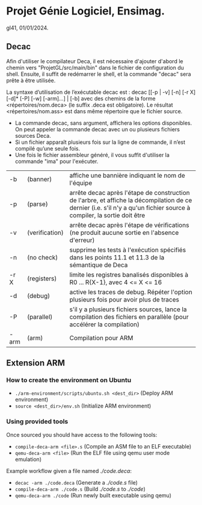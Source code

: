 # Projet Génie Logiciel, Ensimag.
gl41, 01/01/2024.

## Decac
Afin d'utiliser le compilateur Deca, il est nécessaire d'ajouter d'abord le chemin vers "ProjetGL/src/main/bin" dans le fichier de configuration du shell. Ensuite, il suffit de redémarrer le shell, et la commande "decac" sera prête à être utilisée.

La syntaxe d’utilisation de l’exécutable decac est : 
decac [[-p | -v] [-n] [-r X] [-d]* [-P] [-w] [-arm]<fichier deca>...] | [-b] avec <fichier deca> des chemins de la forme <répertoires/nom.deca> (le suffix .deca est obligatoire). Le résultat <répertoires/nom.ass> est dans même répertoire que le fichier source.  
- La commande decac, sans argument, affichera les options disponibles. On peut appeler la commande decac avec un ou plusieurs fichiers sources Deca.  
- Si un fichier apparaît plusieurs fois sur la ligne de commande, il n’est compilé qu’une seule fois.  
- Une fois le fichier assembleur généré, il vous suffit d'utiliser la commande "ima" pour l'exécuter.

|                           |                    |                            |
|---------------------------|--------------------|----------------------------|
|-b|(banner)|affiche une bannière indiquant le nom de l'équipe|
|-p|(parse)|arrête decac après l'étape de construction de l'arbre, et affiche la décompilation de ce dernier (i.e. s'il n'y a qu'un fichier source à compiler, la sortie doit être |un programme deca syntaxiquement correct)|
|-v|(verification)|arrête decac après l'étape de vérifications (ne produit aucune sortie en l'absence d'erreur)|
|-n|(no check)|supprime les tests à l'exécution spécifiés dans les points 11.1 et 11.3 de la sémantique de Deca|
|-r X|(registers)|limite les registres banalisés disponibles à R0 ... R{X-1}, avec 4 <= X <= 16|
|-d|(debug)|active les traces de debug. Répéter l'option plusieurs fois pour avoir plus de traces|
|-P|(parallel)|s'il y a plusieurs fichiers sources, lance la compilation des fichiers en parallèle (pour accélérer la compilation)|
|-arm|(arm)|Compilation pour ARM|

## Extension ARM
### How to create the environment on Ubuntu
- `./arm-environment/scripts/ubuntu.sh <dest_dir>` (Deploy ARM environment)
- `source <dest_dir>/env.sh` (Initialize ARM environment)
### Using provided tools
Once sourced you should have access to the following tools:
- `compile-deca-arm <file>.s` (Compile an ASM file to an ELF executable)
- `qemu-deca-arm <file>` (Run the ELF file using qemu user mode emulation)

Example workflow given a file named *./code.deca*:
- `decac -arm ./code.deca` (Generate a *./code.s* file)
- `compile-deca-arm ./code.s` (Build *./code.s* to *./code*)
- `qemu-deca-arm ./code` (Run newly built executable using qemu)

